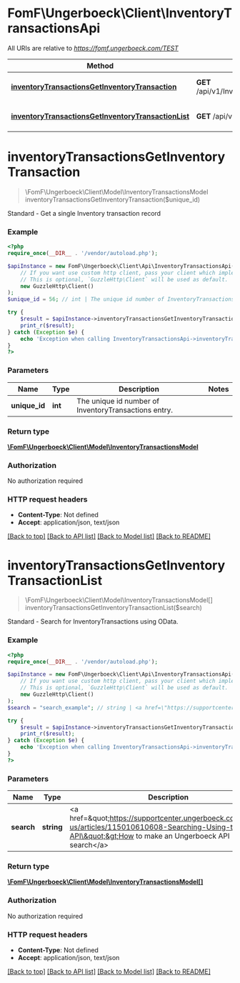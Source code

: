 # FomF\Ungerboeck\Client\InventoryTransactionsApi

All URIs are relative to *https://fomf.ungerboeck.com/TEST*

Method | HTTP request | Description
------------- | ------------- | -------------
[**inventoryTransactionsGetInventoryTransaction**](InventoryTransactionsApi.md#inventoryTransactionsGetInventoryTransaction) | **GET** /api/v1/InventoryTransactions/{UniqueId} | Standard - Get a single Inventory transaction record
[**inventoryTransactionsGetInventoryTransactionList**](InventoryTransactionsApi.md#inventoryTransactionsGetInventoryTransactionList) | **GET** /api/v1/InventoryTransactions | Standard - Search for InventoryTransactions using OData.


# **inventoryTransactionsGetInventoryTransaction**
> \FomF\Ungerboeck\Client\Model\InventoryTransactionsModel inventoryTransactionsGetInventoryTransaction($unique_id)

Standard - Get a single Inventory transaction record

### Example
```php
<?php
require_once(__DIR__ . '/vendor/autoload.php');

$apiInstance = new FomF\Ungerboeck\Client\Api\InventoryTransactionsApi(
    // If you want use custom http client, pass your client which implements `GuzzleHttp\ClientInterface`.
    // This is optional, `GuzzleHttp\Client` will be used as default.
    new GuzzleHttp\Client()
);
$unique_id = 56; // int | The unique id number of InventoryTransactions entry.

try {
    $result = $apiInstance->inventoryTransactionsGetInventoryTransaction($unique_id);
    print_r($result);
} catch (Exception $e) {
    echo 'Exception when calling InventoryTransactionsApi->inventoryTransactionsGetInventoryTransaction: ', $e->getMessage(), PHP_EOL;
}
?>
```

### Parameters

Name | Type | Description  | Notes
------------- | ------------- | ------------- | -------------
 **unique_id** | **int**| The unique id number of InventoryTransactions entry. |

### Return type

[**\FomF\Ungerboeck\Client\Model\InventoryTransactionsModel**](../Model/InventoryTransactionsModel.md)

### Authorization

No authorization required

### HTTP request headers

 - **Content-Type**: Not defined
 - **Accept**: application/json, text/json

[[Back to top]](#) [[Back to API list]](../../README.md#documentation-for-api-endpoints) [[Back to Model list]](../../README.md#documentation-for-models) [[Back to README]](../../README.md)

# **inventoryTransactionsGetInventoryTransactionList**
> \FomF\Ungerboeck\Client\Model\InventoryTransactionsModel[] inventoryTransactionsGetInventoryTransactionList($search)

Standard - Search for InventoryTransactions using OData.

### Example
```php
<?php
require_once(__DIR__ . '/vendor/autoload.php');

$apiInstance = new FomF\Ungerboeck\Client\Api\InventoryTransactionsApi(
    // If you want use custom http client, pass your client which implements `GuzzleHttp\ClientInterface`.
    // This is optional, `GuzzleHttp\Client` will be used as default.
    new GuzzleHttp\Client()
);
$search = "search_example"; // string | <a href=\"https://supportcenter.ungerboeck.com/hc/en-us/articles/115010610608-Searching-Using-the-API\">How to make an Ungerboeck API search</a>

try {
    $result = $apiInstance->inventoryTransactionsGetInventoryTransactionList($search);
    print_r($result);
} catch (Exception $e) {
    echo 'Exception when calling InventoryTransactionsApi->inventoryTransactionsGetInventoryTransactionList: ', $e->getMessage(), PHP_EOL;
}
?>
```

### Parameters

Name | Type | Description  | Notes
------------- | ------------- | ------------- | -------------
 **search** | **string**| &lt;a href&#x3D;\&quot;https://supportcenter.ungerboeck.com/hc/en-us/articles/115010610608-Searching-Using-the-API\&quot;&gt;How to make an Ungerboeck API search&lt;/a&gt; |

### Return type

[**\FomF\Ungerboeck\Client\Model\InventoryTransactionsModel[]**](../Model/InventoryTransactionsModel.md)

### Authorization

No authorization required

### HTTP request headers

 - **Content-Type**: Not defined
 - **Accept**: application/json, text/json

[[Back to top]](#) [[Back to API list]](../../README.md#documentation-for-api-endpoints) [[Back to Model list]](../../README.md#documentation-for-models) [[Back to README]](../../README.md)

